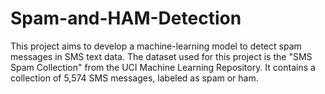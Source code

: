# Spam-and-HAM-Detection
This project aims to develop a machine-learning model to detect spam messages in SMS text data. The dataset used for this project is the "SMS Spam Collection" from the UCI Machine Learning Repository. It contains a collection of 5,574 SMS messages, labeled as spam or ham.
